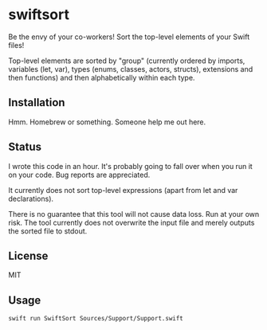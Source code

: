 # swiftsort

Be the envy of your co-workers! Sort the top-level elements of your Swift files!

Top-level elements are sorted by "group" (currently ordered by imports, variables (let, var), types (enums, classes, actors, structs), extensions and then functions) and then alphabetically within each type.

## Installation

Hmm. Homebrew or something. Someone help me out here.

## Status

I wrote this code in an hour. It's probably going to fall over when you run it on your code. Bug reports are appreciated.

It currently does not sort top-level expressions (apart from let and var declarations).

There is no guarantee that this tool will not cause data loss. Run at your own risk. The tool currently does not overwrite the input file and merely outputs the sorted file to stdout.

## License

MIT

## Usage

```sh
swift run SwiftSort Sources/Support/Support.swift
```
